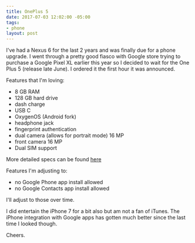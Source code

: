 ```yaml
---
title: OnePlus 5
date: 2017-07-03 12:02:00 -05:00
tags:
- phone
layout: post
---
```


I've had a Nexus 6 for the last 2 years and was finally due for a phone upgrade.  I went through a pretty good fiasco with Google store trying to purchase a Google Pixel XL earlier this year so I decided to wait for the One Plus 5 (release late June).  I ordered it the first hour it was announced.

Features that I'm loving:

- 8 GB RAM
- 128 GB hard drive
- dash charge
- USB C
- OxygenOS (Android fork)
- headphone jack
- fingerprint authentication
- dual camera (allows for portrait mode) 16 MP
- front camera 16 MP
- Dual SIM support

More detailed specs can be found [here](https://oneplus.net/5/specs)

Features I'm adjusting to:

- no Google Phone app install allowed
- no Google Contacts app install allowed

I'll adjust to those over time.

I did entertain the iPhone 7 for a bit also but am not a fan of iTunes.  The iPhone integration with Google apps has gotten much better since the last time I looked though.

Cheers.

